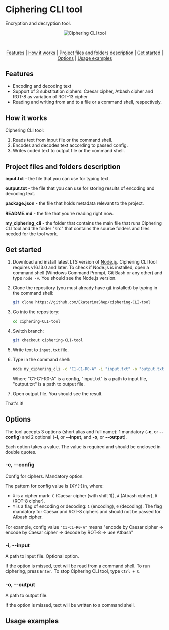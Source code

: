 # Ciphering CLI tool
Encryption and decryption tool.


<p align="center">
<img src="https://user-images.githubusercontent.com/77797681/141644772-8ffd3758-a03e-4ee2-b314-426afcb345bf.jpg" alt="Ciphering CLI tool"/>
</p>
<br/>

<p align="center">
<a href="#features">Features</a> | <a href="#how-it-works">How it works</a> | <a href="#project-files-and-folders-description">Project files and folders description</a> | <a href="#get-started">Get started</a> | <a href="#options">Options</a> | <a href="#usage-examples">Usage examples</a>
</p>

## Features

- Encoding and decoding text
- Support of 3 substitution ciphers: Caesar cipher, Atbash cipher and ROT-8 as variation of ROT-13 cipher
- Reading and writing from and to a file or a command shell, respectively.

## How it works

Ciphering CLI tool:

1. Reads text from input file or the command shell.
2. Encodes and decodes text according to passed config.
3. Writes coded text to output file or the command shell.

## Project files and folders description

**input.txt** - the file that you can use for typing text.

**output.txt** - the file that you can use for storing results of encoding and decoding text.

**package.json** - the file that holds metadata relevant to the project.

**README.md** - the file that you're reading right now.

**my_ciphering_cli** - the folder that contains the main file that runs Ciphering CLI tool and the folder "src" that contains the source folders and files needed for the tool work.

## Get started

1. Download and install latest LTS version of [Node.js](https://nodejs.org/en/). Ciphering CLI tool requires v16.13.0 and later. To check if Node.js is installed, open a command shell (Windows Command Prompt, Git Bash or any other) and type `node -v`. You should see the Node.js version.

2. Clone the repository (you must already have [git](https://git-scm.com/downloads) installed) by typing in the command shell:

   ```sh
   git clone https://github.com/EkaterinaShep/ciphering-CLI-tool
   ```

3. Go into the repository:

   ```sh
   cd ciphering-CLI-tool
   ```

4. Switch branch:

   ```sh
   git checkout ciphering-CLI-tool
   ```

5. Write text to `input.txt` file.

6. Type in the command shell:

   ```sh
   node my_ciphering_cli -c "C1-C1-R0-A" -i "input.txt" -o "output.txt"
   ```

   Where "C1-C1-R0-A" is a config, "input.txt" is a path to input file, "output.txt" is a path to output file.

7. Open output file. You should see the result.

That's it!

## Options

The tool accepts 3 options (short alias and full name): 1 mandatory (**-c**, or **--config**) and 2 optional (**-i**, or **--input**, and **-o**, or **--output**).

Each option takes a value. The value is required and should be enclosed in double quotes.

### -c, --config

Config for ciphers. Mandatory option.

The pattern for config value is {XY(-)}n, where:

- `X` is a cipher mark: `C` (Caesar cipher (with shift 1)), `A` (Atbash cipher), `R` (ROT-8 cipher).
- `Y` is a flag of encoding or decoding: `1` (encoding), `0` (decoding). The flag mandatory for Caesar and ROT-8 ciphers and should not be passed for Atbash cipher.

For example, config value `"C1-C1-R0-A"` means "encode by Caesar cipher => encode by Caesar cipher => decode by ROT-8 => use Atbash"

### -i, --input

A path to input file. Optional option.

If the option is missed, text will be read from a command shell. To run ciphering, press `Enter`. To stop Ciphering CLI tool, type `Ctrl + C`.

### -o, --output

A path to output file.

If the option is missed, text will be written to a command shell.

## Usage examples
